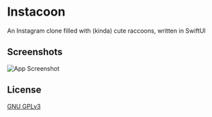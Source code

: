 # Instacoon

An Instagram clone filled with (kinda) cute raccoons, written in SwiftUI


## Screenshots

![App Screenshot](https://via.placeholder.com/292x633?text=Soon)


## License

[GNU GPLv3](https://choosealicense.com/licenses/gpl-3.0/)

